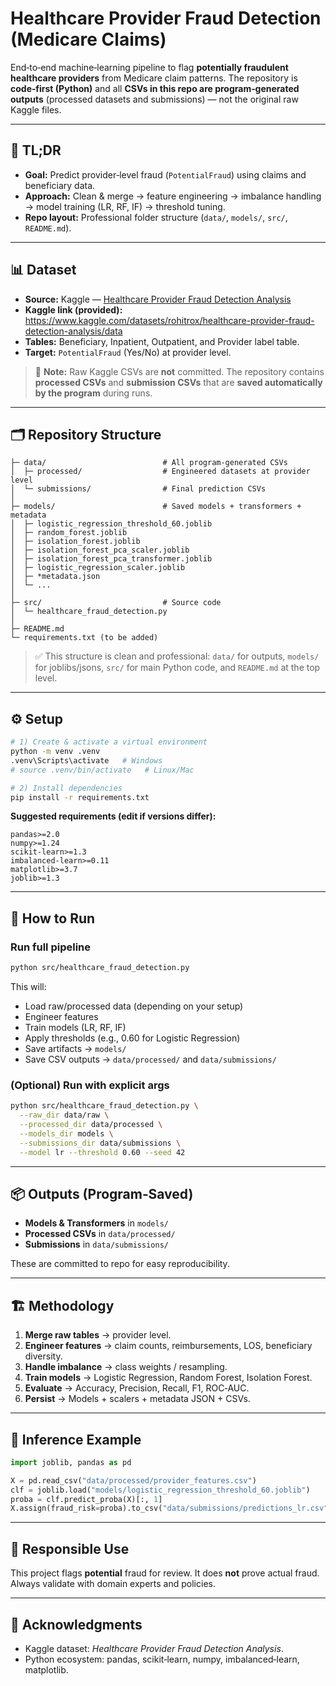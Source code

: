 # Healthcare Provider Fraud Detection (Medicare Claims)

End‑to‑end machine‑learning pipeline to flag **potentially fraudulent healthcare providers** from Medicare claim patterns. The repository is **code‑first (Python)** and all **CSVs in this repo are program‑generated outputs** (processed datasets and submissions) — not the original raw Kaggle files.

---

## 🚀 TL;DR
- **Goal:** Predict provider‑level fraud (`PotentialFraud`) using claims and beneficiary data.
- **Approach:** Clean & merge → feature engineering → imbalance handling → model training (LR, RF, IF) → threshold tuning.
- **Repo layout:** Professional folder structure (`data/`, `models/`, `src/`, `README.md`).

---

## 📊 Dataset
- **Source:** Kaggle — [Healthcare Provider Fraud Detection Analysis](https://www.kaggle.com/datasets/rohitrox/healthcare-provider-fraud-detection-analysis/data)
- **Kaggle link (provided):** https://www.kaggle.com/datasets/rohitrox/healthcare-provider-fraud-detection-analysis/data
- **Tables:** Beneficiary, Inpatient, Outpatient, and Provider label table.
- **Target:** `PotentialFraud` (Yes/No) at provider level.

> 🔎 **Note:** Raw Kaggle CSVs are **not** committed. The repository contains **processed CSVs** and **submission CSVs** that are **saved automatically by the program** during runs.

---

## 🗂️ Repository Structure
```
├─ data/                          # All program-generated CSVs
│  ├─ processed/                  # Engineered datasets at provider level
│  └─ submissions/                # Final prediction CSVs
│
├─ models/                        # Saved models + transformers + metadata
│  ├─ logistic_regression_threshold_60.joblib
│  ├─ random_forest.joblib
│  ├─ isolation_forest.joblib
│  ├─ isolation_forest_pca_scaler.joblib
│  ├─ isolation_forest_pca_transformer.joblib
│  ├─ logistic_regression_scaler.joblib
│  ├─ *metadata.json
│  └─ ...
│
├─ src/                           # Source code
│  └─ healthcare_fraud_detection.py
│
├─ README.md
└─ requirements.txt (to be added)
```

> ✅ This structure is clean and professional: `data/` for outputs, `models/` for joblibs/jsons, `src/` for main Python code, and `README.md` at the top level.

---

## ⚙️ Setup
```bash
# 1) Create & activate a virtual environment
python -m venv .venv
.venv\Scripts\activate   # Windows
# source .venv/bin/activate   # Linux/Mac

# 2) Install dependencies
pip install -r requirements.txt
```
**Suggested requirements (edit if versions differ):**
```
pandas>=2.0
numpy>=1.24
scikit-learn>=1.3
imbalanced-learn>=0.11
matplotlib>=3.7
joblib>=1.3
```

---

## 🧪 How to Run
### Run full pipeline
```bash
python src/healthcare_fraud_detection.py
```
This will:
- Load raw/processed data (depending on your setup)
- Engineer features
- Train models (LR, RF, IF)
- Apply thresholds (e.g., 0.60 for Logistic Regression)
- Save artifacts → `models/`
- Save CSV outputs → `data/processed/` and `data/submissions/`

### (Optional) Run with explicit args
```bash
python src/healthcare_fraud_detection.py \
  --raw_dir data/raw \
  --processed_dir data/processed \
  --models_dir models \
  --submissions_dir data/submissions \
  --model lr --threshold 0.60 --seed 42
```

---

## 📦 Outputs (Program‑Saved)
- **Models & Transformers** in `models/`
- **Processed CSVs** in `data/processed/`
- **Submissions** in `data/submissions/`

These are committed to repo for easy reproducibility.

---

## 🏗️ Methodology
1. **Merge raw tables** → provider level.
2. **Engineer features** → claim counts, reimbursements, LOS, beneficiary diversity.
3. **Handle imbalance** → class weights / resampling.
4. **Train models** → Logistic Regression, Random Forest, Isolation Forest.
5. **Evaluate** → Accuracy, Precision, Recall, F1, ROC‑AUC.
6. **Persist** → Models + scalers + metadata JSON + CSVs.

---

## 🔮 Inference Example
```python
import joblib, pandas as pd

X = pd.read_csv("data/processed/provider_features.csv")
clf = joblib.load("models/logistic_regression_threshold_60.joblib")
proba = clf.predict_proba(X)[:, 1]
X.assign(fraud_risk=proba).to_csv("data/submissions/predictions_lr.csv", index=False)
```

---

## 🧭 Responsible Use
This project flags **potential** fraud for review. It does **not** prove actual fraud. Always validate with domain experts and policies.

---

## 🙌 Acknowledgments
- Kaggle dataset: *Healthcare Provider Fraud Detection Analysis*.
- Python ecosystem: pandas, scikit‑learn, numpy, imbalanced‑learn, matplotlib.


